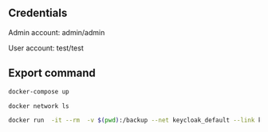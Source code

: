 ## Credentials

Admin account: admin/admin

User account: test/test

## Export command

```bash
docker-compose up
```

```bash
docker network ls
```

```bash
docker run  -it --rm  -v $(pwd):/backup --net keycloak_default --link keycloak_postgres_1:postgres -e POSTGRES_PORT_5432_TCP_ADDR=postgres -e POSTGRES_DATABASE=keycloak -e POSTGRES_USER=keycloak -e POSTGRES_PASSWORD=password jboss/keycloak-ha-postgres -Dkeycloak.migration.action=export -Dkeycloak.migration.provider=singleFile -Dkeycloak.migration.realmName=micro-playground -Dkeycloak.migration.usersExportStrategy=REALM_FILE -Dkeycloak.migration.file=/backup/keycloak-realm-$(date +"%Y-%m-%d").json
```
